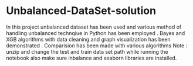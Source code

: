 # Unbalanced-DataSet-solution

In this project unbalanced dataset has been used and various method of handling unbalanced technqiue in Python has been employed .
Bayes and XGB algorithms with data cleaning and graph visualization has been demonstrated .
Comparision has been made with various algorithms
Note : unzip and change the test and train data set path while running the notebook also make sure inbalance and seaborn libraries are installed.
